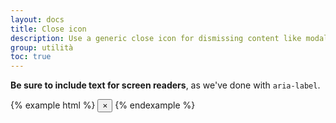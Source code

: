```yaml
---
layout: docs
title: Close icon
description: Use a generic close icon for dismissing content like modals and alerts.
group: utilità
toc: true
---
```


**Be sure to include text for screen readers**, as we've done with `aria-label`.

{% example html %}
<button type="button" class="close" aria-label="Close">
  <span aria-hidden="true">&times;</span>
</button>
{% endexample %}
